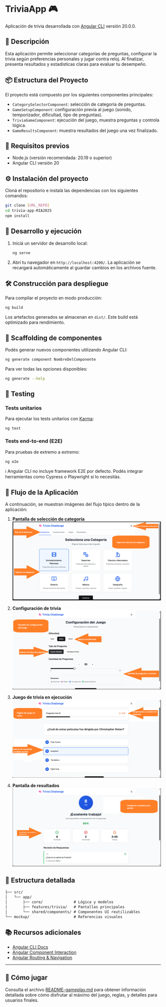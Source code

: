 # TriviaApp 🎮

Aplicación de trivia desarrollada con [Angular CLI](https://github.com/angular/angular-cli) versión 20.0.0.

## 📖 Descripción

Esta aplicación permite seleccionar categorías de preguntas, configurar la trivia según preferencias personales y jugar contra reloj. Al finalizar, presenta resultados y estadísticas claras para evaluar tu desempeño.

## 📦 Estructura del Proyecto

El proyecto está compuesto por los siguientes componentes principales:

- `CategorySelectorComponent`: selección de categoría de preguntas.
- `GameSetupComponent`: configuración previa al juego (sonido, temporizador, dificultad, tipo de preguntas).
- `TriviaGameComponent`: ejecución del juego, muestra preguntas y controla lógica.
- `GameResultsComponent`: muestra resultados del juego una vez finalizado.

## 📌 Requisitos previos

- Node.js (versión recomendada: 20.19 o superior)
- Angular CLI versión 20

## ⚙️ Instalación del proyecto

Cloná el repositorio e instalá las dependencias con los siguientes comandos:

```bash
git clone [URL_REPO]
cd trivia-app-RIA2025
npm install
```

## 🚀 Desarrollo y ejecución

1. Iniciá un servidor de desarrollo local:

   ```bash
   ng serve
   ```

2. Abrí tu navegador en `http://localhost:4200/`. La aplicación se recargará automáticamente al guardar cambios en los archivos fuente.

## 🛠️ Construcción para despliegue

Para compilar el proyecto en modo producción:

```bash
ng build
```

Los artefactos generados se almacenan en `dist/`. Este build está optimizado para rendimiento.

## 🔧 Scaffolding de componentes

Podés generar nuevos componentes utilizando Angular CLI:

```bash
ng generate component NombreDelComponente
```

Para ver todas las opciones disponibles:

```bash
ng generate --help
```

## 🧪 Testing

### Tests unitarios

Para ejecutar los tests unitarios con [Karma](https://karma-runner.github.io):

```bash
ng test
```

### Tests end-to-end (E2E)

Para pruebas de extremo a extremo:

```bash
ng e2e
```

ℹ️ Angular CLI no incluye framework E2E por defecto. Podés integrar herramientas como Cypress o Playwright si lo necesitás.

## 🧭 Flujo de la Aplicación

A continuación, se muestran imágenes del flujo típico dentro de la aplicación:

1. **Pantalla de selección de categoría**
   ![Selección de Categoría](./mockup/ss/category-selector.png)

2. **Configuración de trivia**
   ![Configuración de Juego](./mockup/ss/game-setting.png)

3. **Juego de trivia en ejecución**
   ![Juego en curso](./mockup/ss/trivia-game.png)

4. **Pantalla de resultados**
   ![Resultados del juego](./mockup/ss/game-results.png)

## 📂 Estructura detallada

```
├── src/
│   └── app/
│       ├── core/              # Lógica y modelos
│       ├── features/trivia/   # Pantallas principales
│       └── shared/components/ # Componentes UI reutilizables
└── mockup/                    # Referencias visuales
```

## 📚 Recursos adicionales

- [Angular CLI Docs](https://angular.dev/tools/cli)
- [Angular Component Interaction](https://angular.io/guide/component-interaction)
- [Angular Routing & Navigation](https://angular.io/guide/router)

---

## 🎲 Cómo jugar

Consulta el archivo [README-gameplay.md](README-gameplay.md) para obtener información detallada sobre cómo disfrutar al máximo del juego, reglas, y detalles para usuarios finales.
